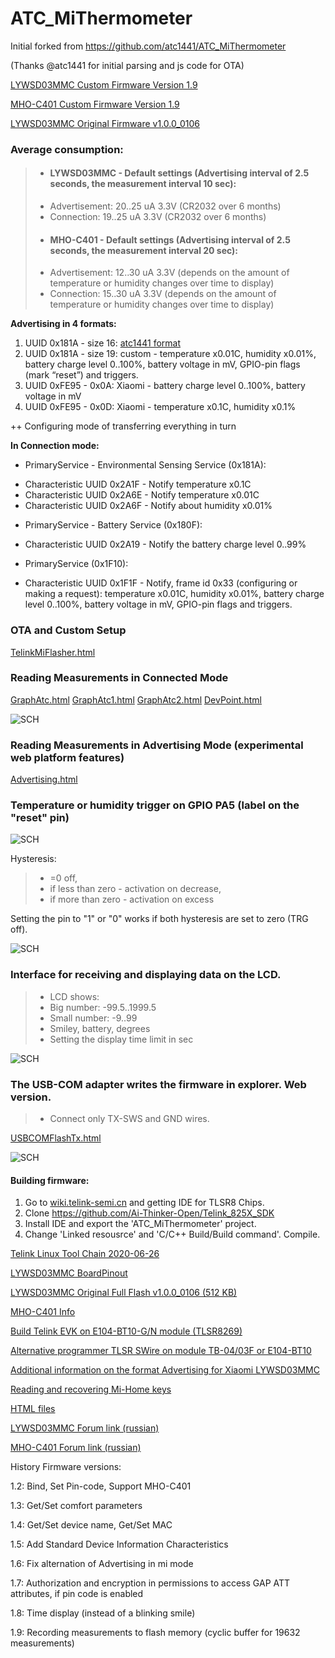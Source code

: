 # ATC_MiThermometer


Initial forked from https://github.com/atc1441/ATC_MiThermometer

(Thanks @atc1441 for initial parsing and js code for OTA)


[LYWSD03MMC Custom Firmware Version 1.9](https://github.com/pvvx/ATC_MiThermometer/raw/master/ATC_Thermometer19.bin)

[MHO-C401 Custom Firmware Version 1.9](https://github.com/pvvx/ATC_MiThermometer/raw/master/MHO_C401_v19.bin)

[LYWSD03MMC Original Firmware v1.0.0_0106](https://github.com/pvvx/ATC_MiThermometer/raw/master/Original_OTA_Xiaomi_LYWSD03MMC_v1.0.0_0106.bin)

### Average consumption:
>* #### LYWSD03MMC - Default settings (Advertising interval of 2.5 seconds, the measurement interval 10 sec):
> * Advertisement: 20..25 uA 3.3V (CR2032 over 6 months)
> * Connection: 19..25 uA 3.3V (CR2032 over 6 months)
>* #### MHO-C401 - Default settings (Advertising interval of 2.5 seconds, the measurement interval 20 sec):
> * Advertisement: 12..30 uA 3.3V (depends on the amount of temperature or humidity changes over time to display)
> * Connection: 15..30 uA 3.3V (depends on the amount of temperature or humidity changes over time to display)

**Advertising in 4 formats:**

1. UUID 0x181A - size 16: [atc1441 format](https://github.com/atc1441/ATC_MiThermometer#advertising-format-of-the-custom-firmware) 
2. UUID 0x181A - size 19: custom - temperature x0.01C, humidity x0.01%, battery charge level 0..100%, battery voltage in mV, GPIO-pin flags (mark “reset”) and triggers.
3. UUID 0xFE95 - 0x0A: Xiaomi - battery charge level 0..100%, battery voltage in mV
4. UUID 0xFE95 - 0x0D: Xiaomi - temperature x0.1C, humidity x0.1%

 ++ Configuring mode of transferring everything in turn 

**In Connection mode:**

+ PrimaryService - Environmental Sensing Service (0x181A):
- Characteristic UUID 0x2A1F - Notify temperature x0.1C
- Characteristic UUID 0x2A6E - Notify temperature x0.01C
- Characteristic UUID 0x2A6F - Notify about humidity x0.01%
+ PrimaryService - Battery Service (0x180F):
- Characteristic UUID 0x2A19 - Notify the battery charge level 0..99%
+ PrimaryService (0x1F10):
- Characteristic UUID 0x1F1F - Notify, frame id 0x33 (configuring or making a request): temperature x0.01C, humidity x0.01%, battery charge level 0..100%, battery voltage in mV, GPIO-pin flags and triggers.

### OTA and Custom Setup
[TelinkMiFlasher.html](https://pvvx.github.io/ATC_MiThermometer/TelinkMiFlasher.html)

### Reading Measurements in Connected Mode
[GraphAtc.html](https://pvvx.github.io/ATC_MiThermometer/GraphAtc.html)
[GraphAtc1.html](https://pvvx.github.io/ATC_MiThermometer/GraphAtc1.html)
[GraphAtc2.html](https://pvvx.github.io/ATC_MiThermometer/GraphAtc2.html)
[DevPoint.html](https://pvvx.github.io/ATC_MiThermometer/DevPoint.html)

![SCH](https://github.com/pvvx/ATC_MiThermometer/blob/master/img/GraphAtc_html.gif) 

### Reading Measurements in Advertising Mode (experimental web platform features)
[Advertising.html](https://pvvx.github.io/ATC_MiThermometer/Advertising.html)


### Temperature or humidity trigger on GPIO PA5 (label on the "reset" pin)
![SCH](https://github.com/pvvx/ATC_MiThermometer/blob/master/img/trg_menu.gif)

Hysteresis: 
> * =0 off, 
> * if less than zero - activation on decrease, 
> * if more than zero - activation on excess

Setting the pin to "1" or "0" works if both hysteresis are set to zero (TRG off). 

![SCH](https://github.com/pvvx/ATC_MiThermometer/blob/master/img/OnOff.gif)


### Interface for receiving and displaying data on the LCD.
>* LCD shows: 
> * Big number: -99.5..1999.5 
> * Small number: -9..99
> * Smiley, battery, degrees
> * Setting the display time limit in sec

![SCH](https://github.com/pvvx/ATC_MiThermometer/blob/master/img/ShowData.gif) 


### The USB-COM adapter writes the firmware in explorer. Web version.
>* Connect only TX-SWS and GND wires.

[USBCOMFlashTx.html](https://pvvx.github.io/ATC_MiThermometer/USBCOMFlashTx.html)

![SCH](https://github.com/pvvx/ATC_MiThermometer/blob/master/img/USBCOMFlashTxHtml.gif)

#### Building firmware:
1. Go to [wiki.telink-semi.cn](http://wiki.telink-semi.cn/wiki/IDE-and-Tools/IDE-for-TLSR8-Chips/) and getting IDE for TLSR8 Chips.
2. Clone https://github.com/Ai-Thinker-Open/Telink_825X_SDK
3. Install IDE and export the 'ATC_MiThermometer' project.
4. Change 'Linked resousrce' and 'C/C++ Build/Build command'. Compile.

[Telink Linux Tool Chain 2020-06-26](https://yadi.sk/d/pt_qTBB-t24i9A)

[LYWSD03MMC BoardPinout](https://github.com/pvvx/ATC_MiThermometer/blob/master/BoardPinout)

[LYWSD03MMC Original Full Flash v1.0.0_0106 (512 KB)](https://github.com/pvvx/ATC_MiThermometer/raw/master/Original_full_flash_Xiaomi_LYWSD03MMC.bin)

[MHO-C401 Info](https://pvvx.github.io/MHO_C401/)

[Build Telink EVK on E104-BT10-G/N module (TLSR8269)](https://github.com/pvvx/TLSR8269-EVK)

[Alternative programmer TLSR SWire on module TB-04/03F or E104-BT10](https://github.com/pvvx/TLSRPGM)

[Additional information on the format Advertising for Xiaomi LYWSD03MMC](https://github.com/Magalex2x14/LYWSD03MMC-info)

[Reading and recovering Mi-Home keys](https://github.com/pvvx/ATC_MiThermometer/blob/master/img/)

[HTML files](https://github.com/pvvx/pvvx.github.io/tree/master/ATC_MiThermometer)

[LYWSD03MMC Forum link (russian)](https://esp8266.ru/forum/threads/tlsr8251-lcd-termometr-lywsd03mmc-xiaomi-bluetooth-termometr.5263/)

[MHO-C401 Forum link (russian)](https://esp8266.ru/forum/threads/tlsr8251f512et24-e-inc-display-termometr-mho-c401-bluetooth-termometr.5446/)

History Firmware versions:

1.2: Bind, Set Pin-code, Support MHO-C401

1.3: Get/Set comfort parameters

1.4: Get/Set device name, Get/Set MAC

1.5: Add Standard Device Information Characteristics

1.6: Fix alternation of Advertising in mi mode

1.7: Authorization and encryption in permissions to access GAP ATT attributes, if pin code is enabled

1.8: Time display (instead of a blinking smile)

1.9: Recording measurements to flash memory (cyclic buffer for 19632 measurements)

